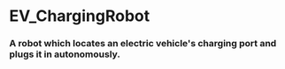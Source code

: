 # EV_ChargingRobot
### A robot which locates an electric vehicle's charging port and plugs it in autonomously.
